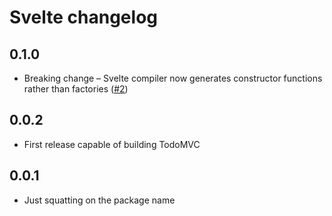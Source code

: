 # Svelte changelog

## 0.1.0

* Breaking change – Svelte compiler now generates constructor functions rather than factories ([#2](https://github.com/sveltejs/svelte/issues/2))

## 0.0.2

* First release capable of building TodoMVC

## 0.0.1

* Just squatting on the package name
